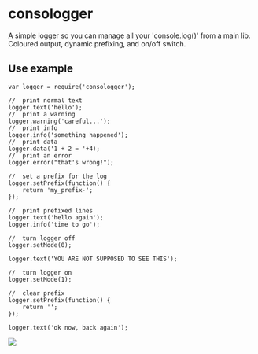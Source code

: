 consologger
===========

A simple logger so you can manage all your 'console.log()' from a main lib. Coloured output, dynamic prefixing, and on/off switch.

## Use example
```
var logger = require('consologger');

//  print normal text
logger.text('hello');
//  print a warning
logger.warning('careful...');
//  print info
logger.info('something happened');
//  print data
logger.data('1 + 2 = '+4);
//  print an error
logger.error("that's wrong!");

//  set a prefix for the log
logger.setPrefix(function() {
	return 'my_prefix-';
});

//  print prefixed lines
logger.text('hello again');
logger.info('time to go');

//  turn logger off
logger.setMode(0);

logger.text('YOU ARE NOT SUPPOSED TO SEE THIS');

//  turn logger on
logger.setMode(1);

//  clear prefix
logger.setPrefix(function() {
	return '';
});

logger.text('ok now, back again');
```

<img src="http://i.imgur.com/KDB2RXA.png" border = "0"/>
